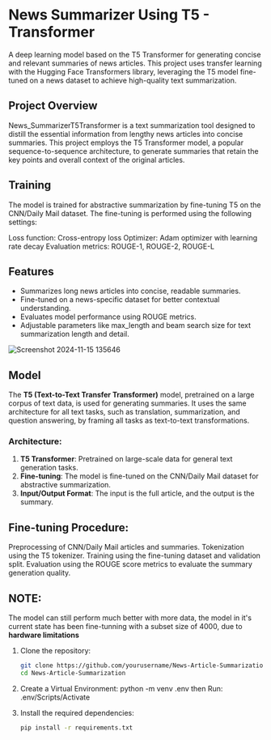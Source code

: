 # News Summarizer Using T5 - Transformer

A deep learning model based on the T5 Transformer for generating concise and relevant summaries of news articles. This project uses transfer learning with the Hugging Face Transformers library, leveraging the T5 model fine-tuned on a news dataset to achieve high-quality text summarization.

## Project Overview
News_SummarizerT5Transformer is a text summarization tool designed to distill the essential information from lengthy news articles into concise summaries. This project employs the T5 Transformer model, a popular sequence-to-sequence architecture, to generate summaries that retain the key points and overall context of the original articles.

## Training
The model is trained for abstractive summarization by fine-tuning T5 on the CNN/Daily Mail dataset. The fine-tuning is performed using the following settings:

Loss function: Cross-entropy loss
Optimizer: Adam optimizer with learning rate decay
Evaluation metrics: ROUGE-1, ROUGE-2, ROUGE-L

## Features
- Summarizes long news articles into concise, readable summaries.
- Fine-tuned on a news-specific dataset for better contextual understanding.
- Evaluates model performance using ROUGE metrics.
- Adjustable parameters like max_length and beam search size for text summarization length and detail.

![Screenshot 2024-11-15 135646](https://github.com/user-attachments/assets/0ab21306-bc2e-4eba-96d8-4202c73f9c14)

## Model

The **T5 (Text-to-Text Transfer Transformer)** model, pretrained on a large corpus of text data, is used for generating summaries. It uses the same architecture for all text tasks, such as translation, summarization, and question answering, by framing all tasks as text-to-text transformations.

### Architecture:
1. **T5 Transformer**: Pretrained on large-scale data for general text generation tasks.
2. **Fine-tuning**: The model is fine-tuned on the CNN/Daily Mail dataset for abstractive summarization.
3. **Input/Output Format**: The input is the full article, and the output is the summary.


## Fine-tuning Procedure:
Preprocessing of CNN/Daily Mail articles and summaries.
Tokenization using the T5 tokenizer.
Training using the fine-tuning dataset and validation split.
Evaluation using the ROUGE score metrics to evaluate the summary generation quality.



## NOTE: 
The model can still perform much better with more data, the model in it's current state has been fine-tunning with a subset size of 4000, due to <b>hardware limitations</b>

1. Clone the repository:

   ```bash
   git clone https://github.com/yourusername/News-Article-Summarization.git
   cd News-Article-Summarization

2. Create a Virtual Environment: 
   python -m venv .env
   then Run: .env/Scripts/Activate


3. Install the required dependencies:
   ```bash
   pip install -r requirements.txt
